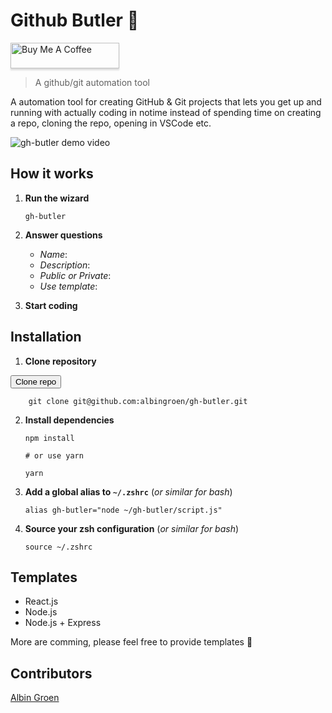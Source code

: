 # Github Butler 🥄

<a href="https://www.buymeacoffee.com/pQaOPBV8D" target="_blank"><img src="https://www.buymeacoffee.com/assets/img/custom_images/orange_img.png" alt="Buy Me A Coffee" style="height: 41px !important;width: 174px !important;box-shadow: 0px 3px 2px 0px rgba(190, 190, 190, 0.5) !important;-webkit-box-shadow: 0px 3px 2px 0px rgba(190, 190, 190, 0.5) !important;" ></a>

> A github/git automation tool

A automation tool for creating GitHub & Git projects that lets you get up and running with actually coding in notime instead of spending time on creating a repo, cloning the repo, opening in VSCode etc.

![gh-butler demo video](https://res.cloudinary.com/albin-groen/image/upload/v1567237228/gh-butler-demo.gif "gh-butler demo video")

## How it works

1.  **Run the wizard**

        gh-butler

2.  **Answer questions**

    - _Name_:
    - _Description_:
    - _Public or Private_:
    - _Use template_:

3.  **Start coding**

## Installation

1.  **Clone repository**

<button>Clone repo</button>

        git clone git@github.com:albingroen/gh-butler.git

2.  **Install dependencies**

        npm install

        # or use yarn

        yarn

3.  **Add a global alias to `~/.zshrc`** (_or similar for bash_)

        alias gh-butler="node ~/gh-butler/script.js"

4.  **Source your zsh configuration** (_or similar for bash_)

        source ~/.zshrc

## Templates

- React.js
- Node.js
- Node.js + Express

More are comming, please feel free to provide templates 🙌

## Contributors

[Albin Groen](https://github.com/albingroen)
